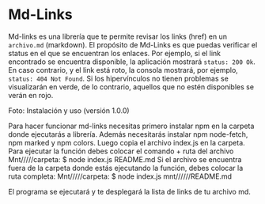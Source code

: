 # Md-Links



Md-links es una librería que te permite revisar los links (href) en un `archivo.md` (markdown). El propósito de Md-Links es que puedas verificar el status en el que se encuentran los enlaces. Por ejemplo, si el link encontrado se encuentra disponible, la aplicación mostrará `status: 200 Ok`. En caso contrario, y el link está roto, la consola mostrará, por ejemplo, `status: 404 Not Found`.
Si los hipervínculos no tienen problemas se visualizarán en verde, de lo contrario, aquellos que no estén disponibles se verán en rojo.


Foto:
Instalación y  uso (versión 1.0.0)

Para hacer funcionar md-links necesitas primero instalar npm en la carpeta donde ejecutarás a librería. Además necesitarás instalar npm node-fetch, npm marked y npm colors.
Luego copia el archivo index.js en la carpeta.
Para ejecutar la función debes colocar el comando + ruta del archivo
Mnt/////carpeta: $ node index.js README.md
Si el archivo se encuentra fuera de la carpeta donde estás ejecutando la función, debes colocar la ruta completa:
Mnt/////carpeta: $ node index.js mnt//////README.md

El programa se ejecutará y te desplegará la lista de links de tu archivo md.
